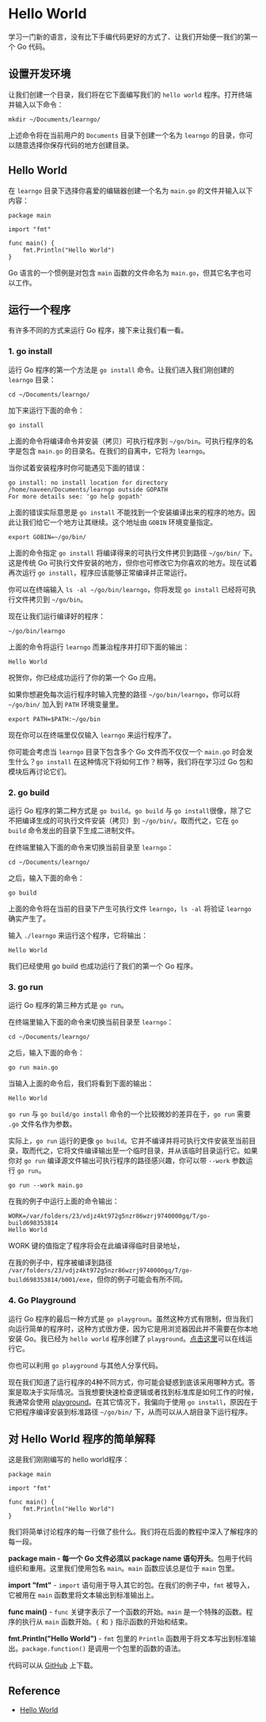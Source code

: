 # Hello World
学习一门新的语言，没有比下手编代码更好的方式了、让我们开始便一我们的第一个 Go 代码。
## 设置开发环境
让我们创建一个目录，我们将在它下面编写我们的 `hello world` 程序。打开终端并输入以下命令：
```
mkdir ~/Documents/learngo/  
```
上述命令将在当前用户的 `Documents` 目录下创建一个名为 `learngo` 的目录，你可以随意选择你保存代码的地方创建目录。
## Hello World
在 `learngo` 目录下选择你喜爱的编辑器创建一个名为 `main.go` 的文件并输入以下内容：
```
package main

import "fmt"

func main() {  
    fmt.Println("Hello World")
} 
```
Go 语言的一个惯例是对包含 `main` 函数的文件命名为 `main.go`，但其它名字也可以工作。
## 运行一个程序
有许多不同的方式来运行 Go 程序，接下来让我们看一看。
### 1. go install
运行 Go 程序的第一个方法是 `go install` 命令。让我们进入我们刚创建的 `learngo` 目录：
```
cd ~/Documents/learngo/  
```
加下来运行下面的命令：
```
go install
```
上面的命令将编译命令并安装（拷贝）可执行程序到 `~/go/bin`。可执行程序的名字是包含 `main.go` 的目录名。在我们的自离中，它将为 `learngo`。

当你试着安装程序时你可能遇见下面的错误：
```
go install: no install location for directory /home/naveen/Documents/learngo outside GOPATH  
For more details see: 'go help gopath'  
```
上面的错误实际意思是 `go install` 不能找到一个安装编译出来的程序的地方。因此让我们给它一个地方让其继续。这个地址由 `GOBIN` 环境变量指定。
```
export GOBIN=~/go/bin/ 
```
上面的命令指定 `go install` 将编译得来的可执行文件拷贝到路径 `~/go/bin/` 下。这是传统 Go 可执行文件安装的地方，但你也可修改它为你喜欢的地方。现在试着再次运行 `go install`，程序应该能够正常编译并正常运行。

你可以在终端输入 `ls -al ~/go/bin/learngo`，你将发现 `go install` 已经将可执行文件拷贝到 `~/go/bin`。

现在让我们运行编译好的程序：
```
~/go/bin/learngo
```
上面的命令将运行 `learngo` 而兼治程序并打印下面的输出：
```
Hello World
```
祝贺你，你已经成功运行了你的第一个 Go 应用。

如果你想避免每次运行程序时输入完整的路径 `~/go/bin/learngo`，你可以将 `~/go/bin/` 加入到 `PATH` 环境变量里。
```
export PATH=$PATH:~/go/bin  
```
现在你可以在终端里仅仅输入 `learngo` 来运行程序了。

你可能会考虑当 `learngo` 目录下包含多个 Go 文件而不仅仅一个 `main.g`o 时会发生什么？`go install` 在这种情况下将如何工作？稍等，我们将在学习过 Go 包和模块后再讨论它们。
### 2. go build
运行 Go 程序的第二种方式是 `go build`。`go build` 与 `go install`很像，除了它不把编译生成的可执行文件安装（拷贝）到 `~/go/bin/`。取而代之，它在 `go build` 命令发出的目录下生成二进制文件。

在终端里输入下面的命令来切换当前目录至 `learngo`：
```
cd ~/Documents/learngo/  
```
之后，输入下面的命令：
```
go build
```
上面的命令将在当前的目录下产生可执行文件 `learngo`，`ls -al` 将验证 `learngo` 确实产生了。

输入 `./learngo` 来运行这个程序，它将输出：
```
Hello World  
```
我们已经使用 go build 也成功运行了我们的第一个 Go 程序。
### 3. go run
运行 Go 程序的第三种方式是 `go run`。

在终端里输入下面的命令来切换当前目录至 `learngo`：
```
cd ~/Documents/learngo/  
```
之后，输入下面的命令：
```
go run main.go
```
当输入上面的命令后，我们将看到下面的输出：
```
Hello World  
```
`go run` 与 `go build/go install` 命令的一个比较微妙的差异在于，`go run` 需要 `.go` 文件名作为参数。

实际上，`go run` 运行的更像 `go build`。它并不编译并将可执行文件安装至当前目录，取而代之，它将文件编译输出至一个临时目录，并从该临时目录运行它。如果你对 `go run` 编译源文件输出可执行程序的路径感兴趣，你可以带 `--work` 参数运行 `go run`。
```
go run --work main.go  
```
在我的例子中运行上面的命令输出：
```
WORK=/var/folders/23/vdjz4kt972g5nzr86wzrj9740000gq/T/go-build698353814  
Hello World  
```
WORK 键的值指定了程序将会在此编译得临时目录地址，

在我的例子中，程序被编译到路径 `/var/folders/23/vdjz4kt972g5nzr86wzrj9740000gq/T/go-build698353814/b001/exe`，但你的例子可能会有所不同。
### 4. Go Playground
运行 Go 程序的最后一种方式是 `go playgroun`。虽然这种方式有限制，但当我们向运行简单的程序时，这种方式很方便，因为它是用浏览器因此并不需要在你本地安装 Go。我已经为 `hello world` 程序创建了 `playground`。[点击这里](https://play.golang.org/p/oXGayDtoLPh)可以在线运行它。

你也可以利用 `go playground` 与其他人分享代码。

现在我们知道了运行程序的4种不同方式，你可能会疑惑到底该采用哪种方式。答案是取决于实际情况。当我想要快速检查逻辑或者找到标准库是如何工作的时候，我通常会使用 [playground](https://play.golang.org/)。在其它情况下，我偏向于使用 `go install`，原因在于它把程序编译安装到标准路径 `~/go/bin/` 下，从而可以从人胡目录下运行程序。
## 对 Hello World 程序的简单解释
这是我们刚刚编写的 hello world程序：
```
package main 

import "fmt" 

func main() {  
    fmt.Println("Hello World") 
}
```
我们将简单讨论程序的每一行做了些什么。我们将在后面的教程中深入了解程序的每一段。

**package main - 每一个 Go 文件必须以 package name 语句开头**。包用于代码组织和重用。这里我们使用包名 `main`。`main` 函数应该总是位于 `main` 包里。

**import "fmt"** - `import` 语句用于导入其它的包。在我们的例子中，`fmt` 被导入，它被用在 `main` 函数里将文本输出到标准输出上。

**func main()** - `func` 关键字表示了一个函数的开始。`main` 是一个特殊的函数。程序的执行从 `main` 函数开始。`{` 和 `}` 指示函数的开始和结束。

**fmt.Println("Hello World")** - `fmt` 包里的 `Println` 函数用于将文本写出到标准输出。`package.function()` 是调用一个包里的函数的语法。

代码可以从 [GitHub](https://github.com/golangbot/hello) 上下载。

## Reference
- [Hello World](https://golangbot.com/hello-world-gomod/)